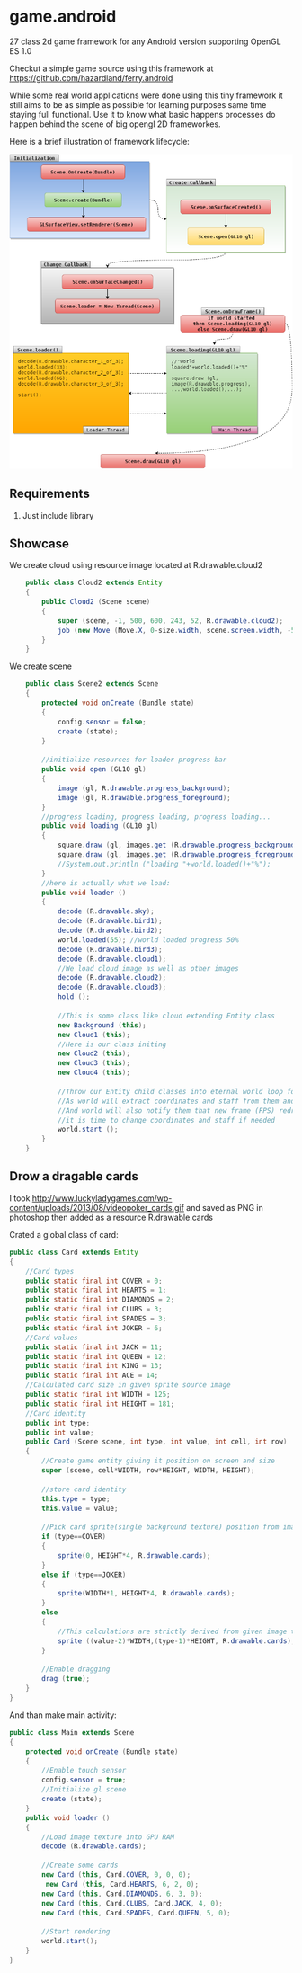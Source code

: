 game.android
================

27 class 2d game framework for any Android version supporting OpenGL ES 1.0

Checkut a simple game source using this framework at https://github.com/hazardland/ferry.android

While some real world applications were done using this tiny framework it still aims to be as simple 
as possible for learning purposes same time staying full functional. Use it to know what basic 
happens processes do happen behind the scene of big opengl 2D frameworkes.

Here is a brief illustration of framework lifecycle:

![Screenshot](./game.png)

Requirements
------------

1. Just include library

Showcase
------------
We create cloud using resource image located at R.drawable.cloud2
```JAVA
    public class Cloud2 extends Entity
    {
        public Cloud2 (Scene scene)
        {
            super (scene, -1, 500, 600, 243, 52, R.drawable.cloud2);
            job (new Move (Move.X, 0-size.width, scene.screen.width, -5, 0, false, 0));
        }
    }
```
We create scene
```JAVA
    public class Scene2 extends Scene
    {
        protected void onCreate (Bundle state)
        {
            config.sensor = false;
            create (state);
        }

        //initialize resources for loader progress bar
        public void open (GL10 gl)
        {
            image (gl, R.drawable.progress_background);
            image (gl, R.drawable.progress_foreground);
        }
        //progress loading, progress loading, progress loading...
        public void loading (GL10 gl)
        {
            square.draw (gl, images.get (R.drawable.progress_background), display.width/2-206, display.height/2-20, 412f, 40f);
            square.draw (gl, images.get (R.drawable.progress_foreground), display.width/2-200, display.height/2-10, world.load()*4, 20, 0, 0f, 1f, 0f, 1f);
            //System.out.println ("loading "+world.loaded()+"%");
        }
        //here is actually what we load:
        public void loader ()
        {
            decode (R.drawable.sky);
            decode (R.drawable.bird1);
            decode (R.drawable.bird2);
            world.loaded(55); //world loaded progress 50%
            decode (R.drawable.bird3);
            decode (R.drawable.cloud1);
            //We load cloud image as well as other images
            decode (R.drawable.cloud2);
            decode (R.drawable.cloud3);
            hold ();

            //This is some class like cloud extending Entity class
            new Background (this);
            new Cloud1 (this);
            //Here is our class initing
            new Cloud2 (this);
            new Cloud3 (this);
            new Cloud4 (this);

            //Throw our Entity child classes into eternal world loop for drawing
            //As world will extract coordinates and staff from them and draw them on the screen
            //And world will also notify them that new frame (FPS) redraw is going to happen and
            //it is time to change coordinates and staff if needed
            world.start ();
        }
    }
```


Drow a dragable cards
------------------
I took http://www.luckyladygames.com/wp-content/uploads/2013/08/videopoker_cards.gif and saved as PNG in photoshop then added as a resource R.drawable.cards

Crated a global class of card:

```JAVA
public class Card extends Entity
{
    //Card types
    public static final int COVER = 0;
    public static final int HEARTS = 1;
    public static final int DIAMONDS = 2;
    public static final int CLUBS = 3;
    public static final int SPADES = 3;
    public static final int JOKER = 6;
    //Card values
    public static final int JACK = 11;
    public static final int QUEEN = 12;
    public static final int KING = 13;
    public static final int ACE = 14;
    //Calculated card size in given sprite source image
    public static final int WIDTH = 125;
    public static final int HEIGHT = 181;
    //Card identity
    public int type;
    public int value;
    public Card (Scene scene, int type, int value, int cell, int row)
    {
        //Create game entity giving it position on screen and size
        super (scene, cell*WIDTH, row*HEIGHT, WIDTH, HEIGHT);

        //store card identity
        this.type = type;
        this.value = value;

        //Pick card sprite(single background texture) position from image
        if (type==COVER)
        {
            sprite(0, HEIGHT*4, R.drawable.cards);
        }
        else if (type==JOKER)
        {
            sprite(WIDTH*1, HEIGHT*4, R.drawable.cards);
        }
        else
        {
            //This calculations are strictly derived from given image topology
            sprite ((value-2)*WIDTH,(type-1)*HEIGHT, R.drawable.cards);
        }

        //Enable dragging
        drag (true);
    }
}
```

And than make main activity:

```JAVA
public class Main extends Scene
{
    protected void onCreate (Bundle state)
    {
        //Enable touch sensor
        config.sensor = true;
        //Initialize gl scene
        create (state);
    }
    public void loader ()
    {
        //Load image texture into GPU RAM
        decode (R.drawable.cards);

        //Create some cards
        new Card (this, Card.COVER, 0, 0, 0);
         new Card (this, Card.HEARTS, 6, 2, 0);
        new Card (this, Card.DIAMONDS, 6, 3, 0);
        new Card (this, Card.CLUBS, Card.JACK, 4, 0);
        new Card (this, Card.SPADES, Card.QUEEN, 5, 0);

        //Start rendering
        world.start();
    }
}
```